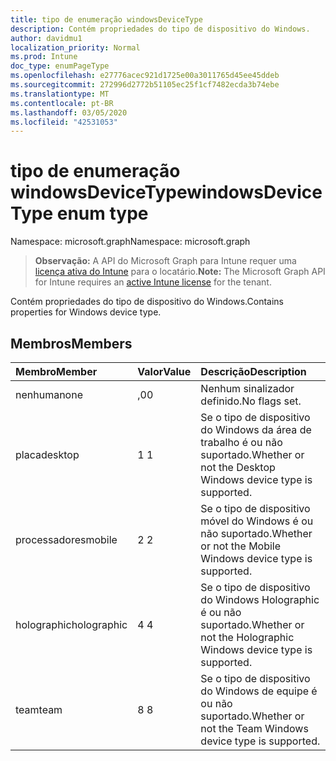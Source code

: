 ```yaml
---
title: tipo de enumeração windowsDeviceType
description: Contém propriedades do tipo de dispositivo do Windows.
author: davidmu1
localization_priority: Normal
ms.prod: Intune
doc_type: enumPageType
ms.openlocfilehash: e27776acec921d1725e00a3011765d45ee45ddeb
ms.sourcegitcommit: 272996d2772b51105ec25f1cf7482ecda3b74ebe
ms.translationtype: MT
ms.contentlocale: pt-BR
ms.lasthandoff: 03/05/2020
ms.locfileid: "42531053"
---
```

# <a name="windowsdevicetype-enum-type"></a><span data-ttu-id="14375-103">tipo de enumeração windowsDeviceType</span><span class="sxs-lookup"><span data-stu-id="14375-103">windowsDeviceType enum type</span></span>

<span data-ttu-id="14375-104">Namespace: microsoft.graph</span><span class="sxs-lookup"><span data-stu-id="14375-104">Namespace: microsoft.graph</span></span>

> <span data-ttu-id="14375-105">**Observação:** A API do Microsoft Graph para Intune requer uma [licença ativa do Intune](https://go.microsoft.com/fwlink/?linkid=839381) para o locatário.</span><span class="sxs-lookup"><span data-stu-id="14375-105">**Note:** The Microsoft Graph API for Intune requires an [active Intune license](https://go.microsoft.com/fwlink/?linkid=839381) for the tenant.</span></span>

<span data-ttu-id="14375-106">Contém propriedades do tipo de dispositivo do Windows.</span><span class="sxs-lookup"><span data-stu-id="14375-106">Contains properties for Windows device type.</span></span>

## <a name="members"></a><span data-ttu-id="14375-107">Membros</span><span class="sxs-lookup"><span data-stu-id="14375-107">Members</span></span>
|<span data-ttu-id="14375-108">Membro</span><span class="sxs-lookup"><span data-stu-id="14375-108">Member</span></span>|<span data-ttu-id="14375-109">Valor</span><span class="sxs-lookup"><span data-stu-id="14375-109">Value</span></span>|<span data-ttu-id="14375-110">Descrição</span><span class="sxs-lookup"><span data-stu-id="14375-110">Description</span></span>|
|:---|:---|:---|
|<span data-ttu-id="14375-111">nenhuma</span><span class="sxs-lookup"><span data-stu-id="14375-111">none</span></span>|<span data-ttu-id="14375-112">,0</span><span class="sxs-lookup"><span data-stu-id="14375-112">0</span></span>|<span data-ttu-id="14375-113">Nenhum sinalizador definido.</span><span class="sxs-lookup"><span data-stu-id="14375-113">No flags set.</span></span>|
|<span data-ttu-id="14375-114">placa</span><span class="sxs-lookup"><span data-stu-id="14375-114">desktop</span></span>|<span data-ttu-id="14375-115">1 </span><span class="sxs-lookup"><span data-stu-id="14375-115">1</span></span>|<span data-ttu-id="14375-116">Se o tipo de dispositivo do Windows da área de trabalho é ou não suportado.</span><span class="sxs-lookup"><span data-stu-id="14375-116">Whether or not the Desktop Windows device type is supported.</span></span>|
|<span data-ttu-id="14375-117">processadores</span><span class="sxs-lookup"><span data-stu-id="14375-117">mobile</span></span>|<span data-ttu-id="14375-118">2 </span><span class="sxs-lookup"><span data-stu-id="14375-118">2</span></span>|<span data-ttu-id="14375-119">Se o tipo de dispositivo móvel do Windows é ou não suportado.</span><span class="sxs-lookup"><span data-stu-id="14375-119">Whether or not the Mobile Windows device type is supported.</span></span>|
|<span data-ttu-id="14375-120">holographic</span><span class="sxs-lookup"><span data-stu-id="14375-120">holographic</span></span>|<span data-ttu-id="14375-121">4 </span><span class="sxs-lookup"><span data-stu-id="14375-121">4</span></span>|<span data-ttu-id="14375-122">Se o tipo de dispositivo do Windows Holographic é ou não suportado.</span><span class="sxs-lookup"><span data-stu-id="14375-122">Whether or not the Holographic Windows device type is supported.</span></span>|
|<span data-ttu-id="14375-123">team</span><span class="sxs-lookup"><span data-stu-id="14375-123">team</span></span>|<span data-ttu-id="14375-124">8 </span><span class="sxs-lookup"><span data-stu-id="14375-124">8</span></span>|<span data-ttu-id="14375-125">Se o tipo de dispositivo do Windows de equipe é ou não suportado.</span><span class="sxs-lookup"><span data-stu-id="14375-125">Whether or not the Team Windows device type is supported.</span></span>|




